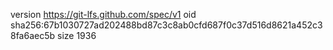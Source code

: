 version https://git-lfs.github.com/spec/v1
oid sha256:67b1030727ad202488bd87c3c8ab0cfd687f0c37d516d8621a452c38fa6aec5b
size 1936
